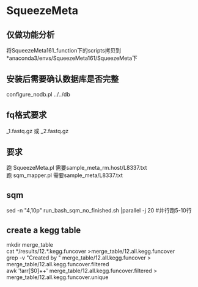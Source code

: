 # SqueezeMeta
## 仅做功能分析
将SqueezeMeta161_function下的scripts拷贝到*anaconda3/envs/SqueezeMeta161/SqueezeMeta下
## 安装后需要确认数据库是否完整
configure_nodb.pl ../../db

## fq格式要求
_1.fastq.gz 或 _2.fastq.gz
## 要求
跑 SqueezeMeta.pl 需要sample_meta_rm.host/L8337.txt  
跑  sqm_mapper.pl 需要sample_meta/L8337.txt  


## sqm
sed -n "4,10p" run_bash_sqm_no_finished.sh |parallel -j 20 #并行跑5-10行

## create a kegg table
mkdir merge_table  
cat \*/results/12.*.kegg.funcover >merge_table/12.all.kegg.funcover  
grep -v "Created by " merge_table/12.all.kegg.funcover > merge_table/12.all.kegg.funcover.filtered   
awk '!arr[$0]++' merge_table/12.all.kegg.funcover.filtered  > merge_table/12.all.kegg.funcover.unique  


